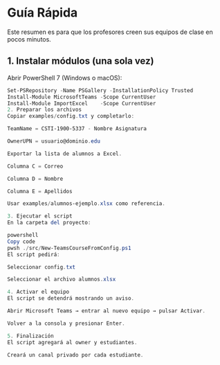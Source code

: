 # Guía Rápida

Este resumen es para que los profesores creen sus equipos de clase en pocos minutos.

## 1. Instalar módulos (una sola vez)
Abrir PowerShell 7 (Windows o macOS):

```powershell
Set-PSRepository -Name PSGallery -InstallationPolicy Trusted
Install-Module MicrosoftTeams -Scope CurrentUser
Install-Module ImportExcel    -Scope CurrentUser
2. Preparar los archivos
Copiar examples/config.txt y completarlo:

TeamName = CSTI-1900-5337 - Nombre Asignatura

OwnerUPN = usuario@dominio.edu

Exportar la lista de alumnos a Excel.

Columna C = Correo

Columna D = Nombre

Columna E = Apellidos

Usar examples/alumnos-ejemplo.xlsx como referencia.

3. Ejecutar el script
En la carpeta del proyecto:

powershell
Copy code
pwsh ./src/New-TeamsCourseFromConfig.ps1
El script pedirá:

Seleccionar config.txt

Seleccionar el archivo alumnos.xlsx

4. Activar el equipo
El script se detendrá mostrando un aviso.

Abrir Microsoft Teams → entrar al nuevo equipo → pulsar Activar.

Volver a la consola y presionar Enter.

5. Finalización
El script agregará al owner y estudiantes.

Creará un canal privado por cada estudiante.